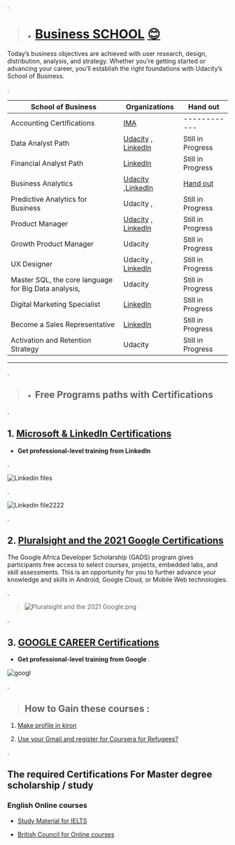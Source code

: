 .


> - # [ Business SCHOOL](https://www.udacity.com/school-of-business) [😊](https://classroom.udacity.com/nanodegrees/nd098/parts/5966ce46-17c7-4491-9856-6fa905d02a83)


Today’s business objectives are achieved with user research, design, distribution, analysis, and strategy. Whether you’re getting started or advancing your career, you’ll establish the right foundations with Udacity’s School of Business.



.



| **School of Business** | Organizations | Hand out |
| ------------ | ------------ | ------------ |
|Accounting Certifications | [IMA](https://github.com/nancyalaswad90/IMA-Accounting-Certifications) | ------------ |
|  Data Analyst Path |     [Udacity](https://github.com/nancyalaswad90/Data-Analyst-Nanodegree)  , [LinkedIn ](https://github.com/nancyalaswad90/LinkedIn-Program-for-Data-Analyst-Path)    |       Still in Progress       |
|  Financial Analyst Path |   [LinkedIn ](https://github.com/nancyalaswad90/Become-a-Financial-Analyst)   |       Still in Progress       |
|  Business Analytics |     [Udacity](https://github.com/nancyalaswad90/Business-Analysis-Nanodegree) ,[LinkedIn ](https://www.linkedin.com/learning/paths/become-a-financial-analyst)     |       [Hand out ](https://github.com/nancyalaswad90/Business-Analysis-Nanodegree/blob/master/Hand%20out%20.md)     |
|  Predictive Analytics for Business |     Udacity  ,     |       Still in Progress       |
| Product Manager |     [Udacity](https://udacity-reviews-uploads.s3.us-west-2.amazonaws.com/_attachments/399095/1594346870/pmp_certifiacation.pdf)  , [LinkedIn ](https://github.com/nancyalaswad90/Project-Manager-Certifications/blob/main/README.md)    |      Still in Progress        |
| Growth Product Manager |     Udacity      |      Still in Progress        |
| UX Designer |     Udacity  ,   [LinkedIn ](https://github.com/nancyalaswad90/Become-a-Graphic-Designer/blob/main/README.md)   |       Still in Progress       |
| Master SQL, the core language for Big Data analysis, |     Udacity     |        Still in Progress          |
| Digital Marketing Specialist |     [LinkedIn ](https://github.com/nancyalaswad90/Become-a-Digital-Marketing-Specialist/blob/main/README.md)   |   Still in Progress          |
| Become a Sales Representative |     [LinkedIn ](https://github.com/nancyalaswad90/Become-a-Sales-Representative)   |   Still in Progress          |
| Activation and Retention Strategy |     Udacity    |       Still in Progress          |





----------------------------







.




> - ## Free Programs paths with Certifications



.

## 1.  [Microsoft & LinkedIn  Certifications](https://www.elmin7a.com/free-courses-offered-by-microsoft-and-linkedin-with-free-certificates/)


 - **Get professional-level training from LinkedIn**

.


![Linkedin files](https://user-images.githubusercontent.com/36210723/111235073-9863e800-85f8-11eb-9a12-f619610b56ae.jpg)


.

![Linkedin file2222](https://user-images.githubusercontent.com/36210723/111235079-98fc7e80-85f8-11eb-8201-41d4675baa5b.png)


.



## 2.  [Pluralsight and the 2021 Google Certifications](https://www.pluralsight.com/partners/google/africa/gads-2021?aid=7014Q0000023RnOQAU&oid=&promo=&utm_campaign=&utm_content=&utm_medium=partner_partner_web_referral&utm_source=&utm_term=)



The Google Africa Developer Scholarship (GADS) program gives participants free access to select courses, projects, embedded labs, and skill assessments. This is an opportunity for you to further advance your knowledge and skills in Android, Google Cloud, or Mobile Web technologies.


.


> ![Pluralsight and the 2021 Google.png](https://udacity-reviews-uploads.s3.us-west-2.amazonaws.com/_attachments/399095/1619730878/Pluralsight_and_the_2021_Google.png)
> 

.



## 3.  [GOOGLE CAREER Certifications](https://grow.google/certificates/?utm_source=gDigital&utm_medium=programgn&utm_campaign=gn&utm_content&utm_term#?modal_active=none)



 - **Get professional-level training from Google**
.

![googl](https://user-images.githubusercontent.com/36210723/111235638-ba119f00-85f9-11eb-88c1-9d7ccd049ac6.png)

.


> ## How to Gain these courses : 

 1. [Make profile in kiron](https://campus.kiron.ngo/explore)
 
 2. [Use your Gmail and register for Coursera for Refugees?](https://support.kiron.ngo/hc/en-us/articles/360008402279-How-can-I-register-for-Coursera-for-Refugees-)


.

## The required Certifications For Master degree scholarship / study 


### English Online courses

- [Study Material for IELTS ](https://www.elmin7a.com/new-material-for-ielts/)

- [British Council  for Online courses](https://learnenglish.britishcouncil.org/online-courses/english-online)
